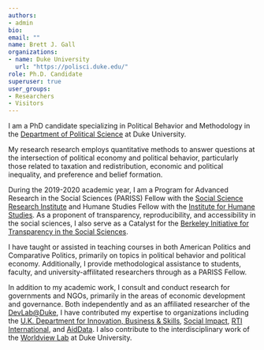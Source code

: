 ```yaml
---
authors:
- admin
bio:
email: ""
name: Brett J. Gall
organizations:
- name: Duke University
  url: "https://polisci.duke.edu/"
role: Ph.D. Candidate
superuser: true
user_groups:
- Researchers
- Visitors
---
```


I am a PhD candidate specializing in Political Behavior and Methodology in the [Department of Political Science](https://polisci.duke.edu/) at Duke University. 

My research research employs quantitative methods to answer questions at the intersection of political economy and political behavior, particularly those related to taxation and redistribution, economic and political inequality, and preference and belief formation.

During the 2019-2020 academic year, I am a Program for Advanced Research in the Social Sciences (PARISS) Fellow with the [Social Science Research Institute](https://ssri.duke.edu/) and Humane Studies Fellow with the [Institute for Humane Studies](https://theihs.org/). As a proponent of transparency, reproducibility, and accessibility in the social sciences, I also serve as a Catalyst for the [Berkeley Initiative for Transparency in the Social Sciences](https://www.bitss.org/).

I have taught or assisted in teaching courses in both American Politics and Comparative Politics, primarily on topics in political behavior and political economy. Additionally, I provide methodological assistance to students, faculty, and university-affilitated researchers through as a PARISS Fellow.

In addition to my academic work, I consult and conduct research for governments and NGOs, primarily in the areas of economic development and governance. Both independently and as an affiliated researcher of the [DevLab@Duke](https://www.devlabduke.com/), I have contributed my expertise to organizations including the [U.K. Department for Innovation, Business & Skills](https://www.gov.uk/government/organisations/department-for-business-innovation-skills), [Social Impact](https://socialimpact.com/), [RTI International](https://www.rti.org/), and [AidData](https://www.aiddata.org/). I also contribute to the interdisciplinary work of the [Worldview Lab](https://kenan.ethics.duke.edu/attitudes/students/worldview-lab/) at Duke University.

